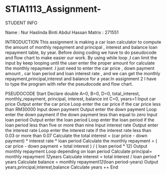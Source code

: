 # STIA1113_Assignment-
STUDENT INFO

Name : Nur Haslinda Binti Abdul Hassan 
Matrix : 271551


INTRODUCTION 
This assignment is making a car loan calculator to compute the amount of monthly repayment and principal , interest and balance loan repayment table, by year. Before doing coding we have to do pseudocode and flow chart to make easier our work. By using while loop ,I can limit the input by keep looping until the user enter the proper amount for calculate the monthly repayment .I just need to enter the car price , down payment amount , car loan period and loan interest rate , and we can get the monthly repayment,principal,interest and balance for a year.In assignment 2 I have to type the program with refer the pseudocode and flow chart.


PSEUDOCODE 
Start 
 Declare 
 double A=0, B=0, D=0, total_interest, monthly_repayment,     principal, interest, balance
 int C=0, years=1 
 Input car price 
 Output enter the car price 
 Loop enter the car price if the car price less than RM30000 
 Input down payment 
 Output enter the down payment 
 Loop enter the down payment if the down payment less than equal to zero 
 Input loan period 
 Output enter the loan period 
 Loop enter the loan period if the loan period less than five or more than nine
 Input interest rate 
 Output enter the interest rate 
 Loop enter the interest rate if the interest rate less than 0.03 or more than 0.07 
 Calculate the total interest = (car price - down payment) * interest rate * loan period 
 Calculate the monthly repayment = ( car price - down payment + total interest ) / ( loan period * 12) 
 Output monthly repayment 
 Loop depending on loan period 
	Calculate principal= monthly repayment *12*years 
	Calculate interest = total interest / loan period * years 
	Calculate balance = monthly repayment*12*(loan period-years)
 Output years,principal,interest,balance 
	Calculate years ++
End
